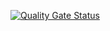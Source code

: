[![Quality Gate Status](https://sonarcloud.io/api/project_badges/measure?project=ffffffffffffffff0_ex7_sonar&metric=alert_status)](https://sonarcloud.io/summary/new_code?id=ffffffffffffffff0_ex7_sonar)
